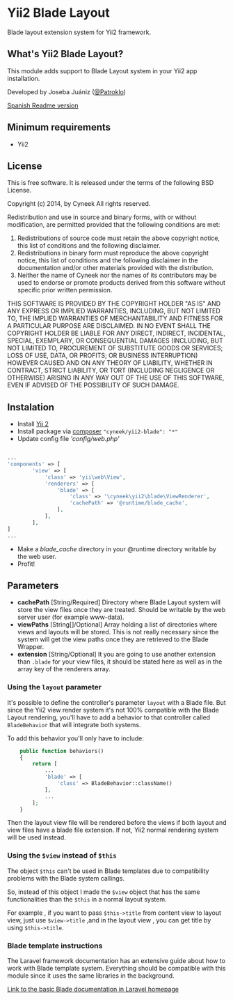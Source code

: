 # Yii2 Blade Layout

Blade layout extension system for Yii2 framework.

## What's Yii2 Blade Layout?

This module adds support to Blade Layout system in your Yii2 app installation.  

Developed by Joseba Juániz ([@Patroklo](http://twitter.com/Patroklo))

[Spanish Readme version](https://github.com/Patroklo/yii2-blade/blob/master/README_spanish.md)

## Minimum requirements

* Yii2

## License

This is free software. It is released under the terms of the following BSD License.

Copyright (c) 2014, by Cyneek
All rights reserved.

Redistribution and use in source and binary forms, with or without
modification, are permitted provided that the following conditions
are met:
1. Redistributions of source code must retain the above copyright
   notice, this list of conditions and the following disclaimer.
2. Redistributions in binary form must reproduce the above copyright
   notice, this list of conditions and the following disclaimer in the
   documentation and/or other materials provided with the distribution.
3. Neither the name of Cyneek nor the names of its contributors
   may be used to endorse or promote products derived from this software
   without specific prior written permission.

THIS SOFTWARE IS PROVIDED BY THE COPYRIGHT HOLDER "AS IS" AND ANY
EXPRESS OR IMPLIED WARRANTIES, INCLUDING, BUT NOT LIMITED TO, THE IMPLIED
WARRANTIES OF MERCHANTABILITY AND FITNESS FOR A PARTICULAR PURPOSE ARE
DISCLAIMED. IN NO EVENT SHALL THE COPYRIGHT HOLDER BE LIABLE FOR ANY
DIRECT, INDIRECT, INCIDENTAL, SPECIAL, EXEMPLARY, OR CONSEQUENTIAL DAMAGES
(INCLUDING, BUT NOT LIMITED TO, PROCUREMENT OF SUBSTITUTE GOODS OR SERVICES;
LOSS OF USE, DATA, OR PROFITS; OR BUSINESS INTERRUPTION) HOWEVER CAUSED AND
ON ANY THEORY OF LIABILITY, WHETHER IN CONTRACT, STRICT LIABILITY, OR TORT
(INCLUDING NEGLIGENCE OR OTHERWISE) ARISING IN ANY WAY OUT OF THE USE OF THIS
SOFTWARE, EVEN IF ADVISED OF THE POSSIBILITY OF SUCH DAMAGE.

## Instalation

* Install [Yii 2](http://www.yiiframework.com/download)
* Install package via [composer](http://getcomposer.org/download/) `"cyneek/yii2-blade": "*"`
* Update config file _'config/web.php'_

```php

...
'components' => [
        'view' => [
            'class' => 'yii\web\View',
            'renderers' => [
                'blade' => [
                    'class' => '\cyneek\yii2\blade\ViewRenderer',
                    'cachePath' => '@runtime/blade_cache',
                ],
            ],
        ],
]
...
```


* Make a _blade_cache_ directory in your @runtime directory writable by the web user.
* Profit!

## Parameters

* **cachePath** [String/Required] Directory where Blade Layout system will store the view files once they are treated. Should be writable by the web server user (for example www-data).
* **viewPaths** [String[]/Optional] Array holding a list of directories where views and layouts will be stored. This is not really necessary since the system will get the view paths once they are retrieved to the Blade Wrapper.
* **extension** [String/Optional] It you are going to use another extension than `.blade` for your view files, it should be stated here as well as in the array key of the renderers array.

### Using the `layout` parameter

It's possible to define the controller's parameter `layout` with a Blade file. But since the Yii2 view render system it's not 100% compatible with the Blade Layout rendering, you'll have to add a behavior to that controller called `BladeBehavior` that will integrate both systems. 

To add this behavior you'll only have to include:


```php
    public function behaviors()
    {
        return [
            ...
            'blade' => [
                'class' => BladeBehavior::className()
            ],
            ...
        ];
    }
```

Then the layout view file will be rendered before the views if both layout and view files have a blade file extension. If not, Yii2 normal rendering system will be used instead.

### Using the `$view` instead of `$this` 
The object `$this` can't be used in Blade templates due to compatibility problems with the Blade system callings.

So, instead of this object I made the `$view` object that has the same functionalities than the `$this` in a normal layout system.

For example , if you want to pass `$this->title` from content view to layout view, just use `$view->title` ,and in the layout view , you can get title by using `$this->title`.

### Blade template instructions

The Laravel framework documentation has an extensive guide about how to work with Blade template system. Everything should be compatible with this module since it uses the same libraries in the background.

[Link to the basic Blade documentation in Laravel homepage](https://laravel.com/docs/master/blade)